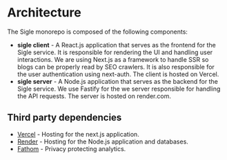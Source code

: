 # Architecture

The Sigle monorepo is composed of the following components:

- **sigle client** - A React.js application that serves as the frontend for the Sigle service. It is responsible for rendering the UI and handling user interactions. We are using Next.js as a framework to handle SSR so blogs can be properly read by SEO crawlers. It is also responsible for the user authentication using next-auth. The client is hosted on Vercel.
- **sigle server** - A Node.js application that serves as the backend for the Sigle service. We use Fastify for the we server responsible for handling the API requests. The server is hosted on render.com.

## Third party dependencies

- [Vercel](https://vercel.com/) - Hosting for the next.js application.
- [Render](https://render.com/) - Hosting for the Node.js application and databases.
- [Fathom](https://usefathom.com/) - Privacy protecting analytics.
